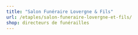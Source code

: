 ```yaml
---
title: "Salon Funéraire Lovergne & Fils"
url: /etaples/salon-funeraire-lovergne-et-fils/
shop: directeurs de funérailles
---
```

